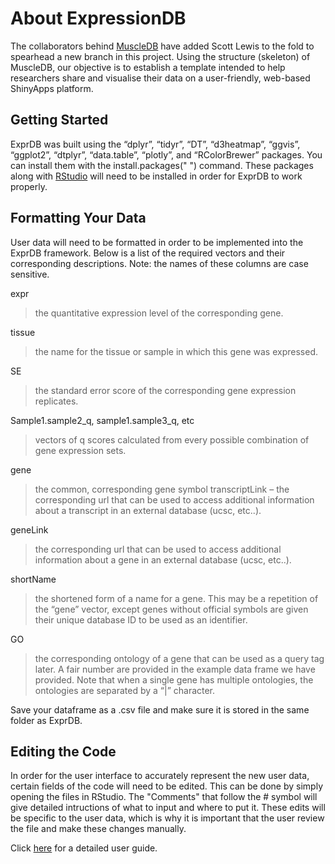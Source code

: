 # About ExpressionDB
The collaborators behind [MuscleDB](https://github.com/flaneuse/muscleDB) have added Scott Lewis to the fold to spearhead a new branch in this project. Using the structure (skeleton) of MuscleDB, our objective is to establish a template intended to help researchers share and visualise their data on a user-friendly, web-based ShinyApps platform.
## Getting Started
ExprDB was built using the  “dplyr”, “tidyr”, “DT”, “d3heatmap”, “ggvis”, “ggplot2”, “dtplyr”, “data.table”, “plotly”, and “RColorBrewer” packages. You can install them with the install.packages(" ") command. These packages along with [RStudio](https://www.rstudio.com/) will need to be installed in order for ExprDB to work properly. 
## Formatting Your Data
User data will need to be formatted in order to be implemented into the ExprDB framework. 
Below is a list of the required vectors and their corresponding descriptions. Note: the names of these columns are case sensitive. 

expr 
> the quantitative expression level of the corresponding gene.

tissue 
> the name for the tissue or sample in which this gene was expressed.

SE 
> the standard error score of the corresponding gene expression replicates.

Sample1.sample2_q, sample1.sample3_q, etc 
> vectors of q scores calculated from every possible combination of gene expression sets. 

gene 
> the common, corresponding gene symbol
transcriptLink – the corresponding url that can be used to access additional information about a transcript in an external database (ucsc, etc..).

geneLink 
> the corresponding url that can be used to access additional information about a gene in an external database (ucsc, etc..).

shortName  
> the shortened form of a name for a gene. This may be a repetition of the “gene” vector, except genes without official symbols are given their unique database ID to be used as an identifier. 

GO 
> the corresponding ontology of a gene that can be used as a query tag later. A fair number are provided in the example data frame we have provided. Note that when a single gene has multiple ontologies, the ontologies are separated by a “|” character.

Save your dataframe as a .csv file and make sure it is stored in the same folder as ExprDB.

## Editing the Code
In order for the user interface to accurately represent the new user data, certain fields of the code will need to be edited. This can be done by simply opening the files in RStudio. The "Comments" that follow the # symbol will give detailed intructions of what to input and where to put it. These edits will be specific to the user data, which is why it is important that the user review the file and make these changes manually.  

Click [here](https://expressiondb.wordpress.com/) for a detailed user guide.

